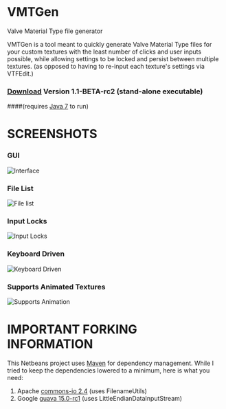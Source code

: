 VMTGen
======

Valve Material Type file generator

VMTGen is a tool meant to quickly generate Valve Material Type files for your
custom textures with the least number of clicks and user inputs possible, while
allowing settings to be locked and persist between multiple textures.
(as opposed to having to re-input each texture's settings via VTFEdit.)

### [Download](https://github.com/Xyphos/VMTGen/releases/tag/1.1-BETA-rc2) Version 1.1-BETA-rc2 (stand-alone executable)
####(requires [Java 7](http://www.oracle.com/technetwork/java/javase/downloads/index.html) to run)

# SCREENSHOTS

### GUI
![Interface](https://raw.github.com/Xyphos/VMTGen/master/doc/screenshot.png)

### File List
![File list](https://raw.github.com/Xyphos/VMTGen/master/doc/files.png)

### Input Locks
![Input Locks](https://raw.github.com/Xyphos/VMTGen/master/doc/lock-input.png)

### Keyboard Driven
![Keyboard Driven](https://raw.github.com/Xyphos/VMTGen/master/doc/hotkeys.png)

### Supports Animated Textures
![Supports Animation](https://raw.github.com/Xyphos/VMTGen/master/doc/material.png)



# IMPORTANT FORKING INFORMATION
This Netbeans project uses [Maven](http://maven.apache.org/) for dependency management.
While I tried to keep the dependencies lowered to a minimum, here is what you need:

1. Apache [commons-io 2.4](http://commons.apache.org/proper/commons-io/download_io.cgi) (uses FilenameUtils)
2. Google [guava 15.0-rc1](https://code.google.com/p/guava-libraries/) (uses LittleEndianDataInputStream)
